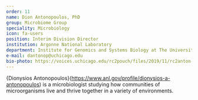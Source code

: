 ```yaml
---
order: 11
name: Dion Antonopoulos, PhD
group: Microbiome Group
speciality: Microbiology
icon: fa-users
position: Interim Division Director
institution: Argonne National Laboratory
department: Institute for Genomics and Systems Biology at The University of Chicago
e-mail: dantonop@uchicago.edu
bio-photo: https://voices.uchicago.edu/rc2pouch/files/2019/11/rc2anton-e1573842309148.png
---
```


{Dionysios Antonopoulos}(https://www.anl.gov/profile/dionysios-a-antonopoulos) is a microbiologist studying how communities of microorganisms live and thrive together in a variety of environments.
